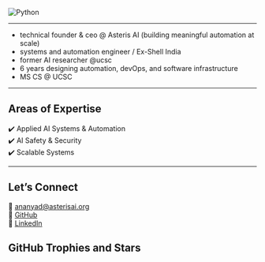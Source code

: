 ![Python](https://img.shields.io/badge/Python-F7C1D9?style=flat&logo=python&logoColor=white)



---                        

- technical founder & ceo @ Asteris AI (building meaningful automation at scale)
- systems and automation engineer / Ex-Shell India 
- former AI researcher @ucsc
- 6 years designing automation, devOps, and software infrastructure  
- MS CS @ UCSC 

---

  ## Areas of Expertise  

  ✔️ Applied AI Systems & Automation  
  ✔️ AI Safety & Security  
  ✔️ Scalable Systems  

 
---

## Let’s Connect  

📧 [ananyad@asterisai.org](mailto:ananyad@asterisai.org)  
🔗 [GitHub](https://github.com/ananyadd)  
💼 [LinkedIn](https://www.linkedin.com/in/ananya-das-a3016059/)

## GitHub Trophies and Stars
